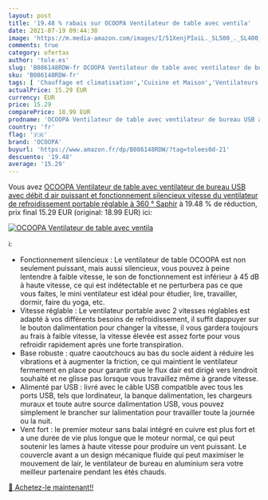 ```yaml
---
layout: post
title: '19.48 % rabais sur OCOOPA Ventilateur de table avec ventila'
date: 2021-07-19 09:44:30
image: 'https://m.media-amazon.com/images/I/51XenjPIoiL._SL500_._SL400_.jpg'
comments: true
category: ofertas
author: 'tole.es'
slug: 'B086148RDW-fr OCOOPA Ventilateur de table avec ventilateur de bureau USB...'
sku: 'B086148RDW-fr'
tags: [ 'Chauffage et climatisation','Cuisine et Maison','Ventilateurs','Ventilateurs de table','ocoopa', ]
actualPrice: 15.29 EUR
currency: EUR
price: 15.29
comparePrice: 18.99 EUR
prodname: 'OCOOPA Ventilateur de table avec ventilateur de bureau USB avec débit d air puissant et fonctionnement silencieux  vitesse du ventilateur de refroidissement portable réglable à 360 ° Saphir'
country: 'fr'
flag: '🇫🇷'
brand: 'OCOOPA'
buyurl: 'https://www.amazon.fr/dp/B086148RDW/?tag=tolees0d-21'
descuento: '19.48'
average: '15.29'
---
```


Vous avez [OCOOPA Ventilateur de table avec ventilateur de bureau USB avec débit d air puissant et fonctionnement silencieux  vitesse du ventilateur de refroidissement portable réglable à 360 ° Saphir](https://www.amazon.fr/dp/B086148RDW/?tag=tolees0d-21)  à  19.48 % de réduction, prix final  15.29 EUR (original: 18.99 EUR) ici:

[![OCOOPA Ventilateur de table avec ventila](https://m.media-amazon.com/images/I/51XenjPIoiL._SL500_._SL400_.jpg)](https://www.amazon.fr/dp/B086148RDW/?tag=tolees0d-21)

ℹ️:

- Fonctionnement silencieux : Le ventilateur de table OCOOPA est non seulement puissant, mais aussi silencieux, vous pouvez à peine lentendre à faible vitesse, le son de fonctionnement est inférieur à 45 dB à haute vitesse, ce qui est indétectable et ne perturbera pas ce que vous faites, le mini ventilateur est idéal pour étudier, lire, travailler, dormir, faire du yoga, etc.
- Vitesse réglable : Le ventilateur portable avec 2 vitesses réglables est adapté à vos différents besoins de refroidissement, il suffit dappuyer sur le bouton dalimentation pour changer la vitesse, il vous gardera toujours au frais à faible vitesse, la vitesse élevée est assez forte pour vous refroidir rapidement après une forte transpiration.
- Base robuste : quatre caoutchoucs au bas du socle aident à réduire les vibrations et à augmenter la friction, ce qui maintient le ventilateur fermement en place pour garantir que le flux dair est dirigé vers lendroit souhaité et ne glisse pas lorsque vous travaillez même à grande vitesse.
- Alimenté par USB : livré avec le câble USB compatible avec tous les ports USB, tels que lordinateur, la banque dalimentation, les chargeurs muraux et toute autre source dalimentation USB, vous pouvez simplement le brancher sur lalimentation pour travailler toute la journée ou la nuit.
- Vent fort : le premier moteur sans balai intégré en cuivre est plus fort et a une durée de vie plus longue que le moteur normal, ce qui peut soutenir les lames à haute vitesse pour produire un vent puissant. Le couvercle avant a un design mécanique fluide qui peut maximiser le mouvement de lair, le ventilateur de bureau en aluminium sera votre meilleur partenaire pendant les étés chauds.

[🛒 Achetez-le maintenant!!](https://www.amazon.fr/dp/B086148RDW/?tag=tolees0d-21)
